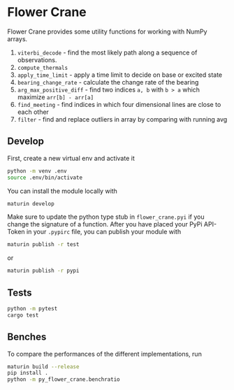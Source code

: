 # Flower Crane

Flower Crane provides some utility functions for working with NumPy arrays.

1. `viterbi_decode` - find the most likely path along a sequence of observations.
2. `compute_thermals`
3. `apply_time_limit` - apply a time limit to decide on base or excited state
4. `bearing_change_rate` - calculate the change rate of the bearing
5. `arg_max_positive_diff` - find two indices `a, b` with `b > a` which maximize `arr[b] - arr[a]`
6. `find_meeting` - find indices in which four dimensional lines are close to each other
7. `filter` - find and replace outliers in array by comparing with running avg

## Develop

First, create a new virtual env and activate it

```bash
python -m venv .env
source .env/bin/activate
```

You can install the module locally with

```bash
maturin develop
```

Make sure to update the python type stub in `flower_crane.pyi` if you change the signature of a function. 
After you have placed your PyPi API-Token in your `.pypirc` file, you can publish your module with

```bash
maturin publish -r test
```

or 

```bash
maturin publish -r pypi
```

## Tests

```bash
python -m pytest
cargo test
```

## Benches

To compare the performances of the different implementations, run

```bash
maturin build --release
pip install .
python -m py_flower_crane.benchratio
```
